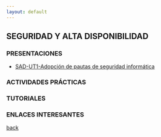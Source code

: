 ```yaml
---
layout: default
---
```


## SEGURIDAD Y ALTA DISPONIBILIDAD

### PRESENTACIONES  

* [SAD-UT1-Adopción de pautas de seguridad informática](https://slides.com/manueljesusrodriguezarabi/hlc-ut01-analisis-forense-de-sistemas-informaticos/fullscreen)

### ACTIVIDADES PRÁCTICAS

### TUTORIALES

### ENLACES INTERESANTES

[back](https://mrodara.github.io)